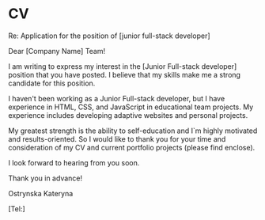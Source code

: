 # CV

Re: Application for the position of [junior full-stack developer] 

Dear [Company Name] Team!

I am writing to express my interest in the [Junior Full-stack developer] position that you have posted. I believe that my skills make me a strong candidate for this position.

I haven't been working as a Junior Full-stack developer, but I have experience in HTML, CSS, and JavaScript in educational team projects. My experience includes developing adaptive websites and personal projects.

My greatest strength is the ability to self-education and I`m highly motivated and results-oriented. So I would like to thank you for your time and consideration of my CV and current portfolio projects (please find enclose). 

I look forward to hearing from you soon. 

Thank you in advance!

Ostrynska Kateryna

[Tel:]
